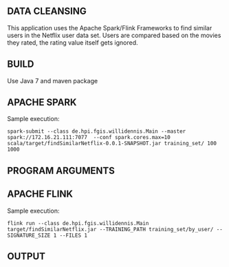 DATA CLEANSING
----
This application uses the Apache Spark/Flink Frameworks to find similar users in the Netflix user data set.
Users are compared based on the movies they rated, the rating value itself gets ignored.

BUILD
----
Use Java 7 and maven package

APACHE SPARK
----
Sample execution:
```
spark-submit --class de.hpi.fgis.willidennis.Main --master spark://172.16.21.111:7077  --conf spark.cores.max=10 scala/target/findSimilarNetflix-0.0.1-SNAPSHOT.jar training_set/ 100 1000
```

PROGRAM ARGUMENTS
----

APACHE FLINK
----
Sample execution:
```
flink run --class de.hpi.fgis.willidennis.Main target/findSimilarNetflix.jar --TRAINING_PATH training_set/by_user/ --SIGNATURE_SIZE 1 --FILES 1
```

OUTPUT
----